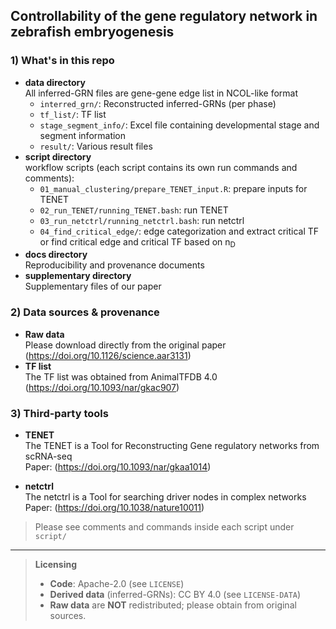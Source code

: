 ## Controllability of the gene regulatory network in zebrafish embryogenesis 

### 1) What's in this repo
- **data directory**  
	All inferred-GRN files are gene-gene edge list in NCOL-like format  
	- `interred_grn/`: Reconstructed inferred-GRNs (per phase)  
	- `tf_list/`: TF list  
	- `stage_segment_info/`: Excel file containing developmental stage and segment information    
	- `result/`: Various result files
- **script directory**  
	workflow scripts (each script contains its own run commands and comments):  
	- `01_manual_clustering/prepare_TENET_input.R`: prepare inputs for TENET  
	- `02_run_TENET/running_TENET.bash`: run TENET  
	- `03_run_netctrl/running_netctrl.bash`: run netctrl  
	- `04_find_critical_edge/`: edge categorization and extract critical TF or find critical edge and critical TF based on n<sub>D<sub>  
- **docs directory**  
	Reproducibility and provenance documents
- **supplementary directory**  
	Supplementary files of our paper  

### 2) Data sources & provenance
- **Raw data**  
	Please download directly from the original paper (https://doi.org/10.1126/science.aar3131)
- **TF list**  
	The TF list was obtained from AnimalTFDB 4.0 (https://doi.org/10.1093/nar/gkac907)

### 3) Third-party tools
- **TENET**  
	The TENET is a Tool for Reconstructing Gene regulatory networks from scRNA-seq   
	Paper: (https://doi.org/10.1093/nar/gkaa1014)
	
- **netctrl**  
	The netctrl is a Tool for searching driver nodes in complex networks   
	Paper: (https://doi.org/10.1038/nature10011)

> Please see comments and commands inside each script under `script/`

---

> **Licensing**  
> - **Code**: Apache-2.0 (see `LICENSE`)  
> - **Derived data** (inferred-GRNs): CC BY 4.0 (see `LICENSE-DATA`)  
> - **Raw data** are **NOT** redistributed; please obtain from original sources.
